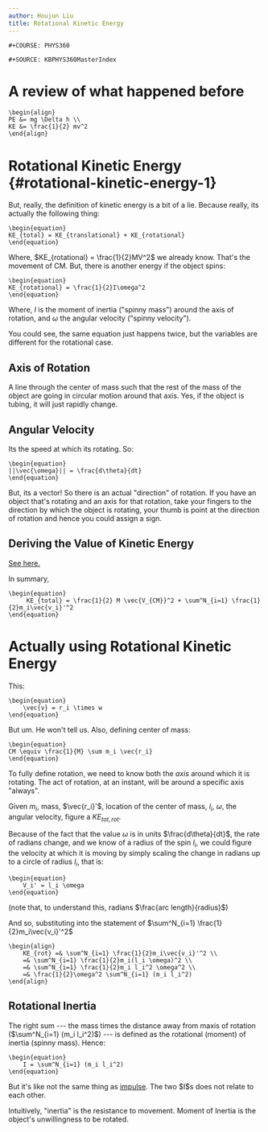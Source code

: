 ```yaml
---
author: Houjun Liu
title: Rotational Kinetic Energy
---
```


```{=org}
#+COURSE: PHYS360
```
```{=org}
#+SOURCE: KBPHYS360MasterIndex
```
# A review of what happened before

```{=latex}
\begin{align}
PE &= mg \Delta h \\
KE &= \frac{1}{2} mv^2
\end{align}
```
# Rotational Kinetic Energy {#rotational-kinetic-energy-1}

But, really, the definition of kinetic energy is a bit of a lie. Because
really, its actually the following thing:

```{=latex}
\begin{equation}
KE_{total} = KE_{translational} + KE_{rotational}
\end{equation}
```
Where, $KE_{rotational} = \frac{1}{2}MV^2$ we already know. That\'s the
movement of CM. But, there is another energy if the object spins:

```{=latex}
\begin{equation}
KE_{rotational} = \frac{1}{2}I\omega^2
\end{equation}
```
Where, $I$ is the moment of inertia (\"spinny mass\") around the axis of
rotation, and $\omega$ the angular velocity (\"spinny velocity\").

You could see, the same equation just happens twice, but the variables
are different for the rotational case.

## Axis of Rotation

A line through the center of mass such that the rest of the mass of the
object are going in circular motion around that axis. Yes, if the object
is tubing, it will just rapidly change.

## Angular Velocity

Its the speed at which its rotating. So:

```{=latex}
\begin{equation}
||\vec{\omega}|| = \frac{d\theta}{dt}
\end{equation}
```
But, its a vector! So there is an actual \"direction\" of rotation. If
you have an object that\'s rotating and an axis for that rotation, take
your fingers to the direction by which the object is rotating, your
thumb is point at the direction of rotation and hence you could assign a
sign.

## Deriving the Value of Kinetic Energy

[See here.](KBhPHYS360RotationalKineticEnergyDerivation.org)

In summary,

```{=latex}
\begin{equation}
     KE_{total} = \frac{1}{2} M \vec{V_{CM}}^2 + \sum^N_{i=1} \frac{1}{2}m_i\vec{v_i}'^2
\end{equation}
```
# Actually using Rotational Kinetic Energy

This:

```{=latex}
\begin{equation}
    \vec{v} = r_i \times w
\end{equation}
```
But um. He won\'t tell us. Also, defining center of mass:

```{=latex}
\begin{equation}
CM \equiv \frac{1}{M} \sum m_i \vec{r_i}
\end{equation}
```
To fully define rotation, we need to know both the *axis* around which
it is rotating. The act of rotation, at an instant, will be around a
specific axis \"always\".

Given $m_i$, mass, $\vec{r_i}'$, location of the center of mass, $l_i$,
$\omega$, the angular velocity, figure a $KE_{tot,rot}$.

Because of the fact that the value $\omega$ is in units
$\frac{d\theta}{dt}$, the rate of radians change, and we know of a
radius of the spin $l_i$, we could figure the velocity at which it is
moving by simply scaling the change in radians up to a circle of radius
$l_i$, that is:

```{=latex}
\begin{equation}
    V_i' = l_i \omega 
\end{equation}
```
(note that, to understand this, radians $\frac{arc length}{radius}$)

And so, substituting into the statement of
$\sum^N_{i=1} \frac{1}{2}m_i\vec{v_i}'^2$

```{=latex}
\begin{align}
    KE_{rot} =& \sum^N_{i=1} \frac{1}{2}m_i\vec{v_i}'^2 \\
    =& \sum^N_{i=1} \frac{1}{2}m_i(l_i \omega)^2 \\
    =& \sum^N_{i=1} \frac{1}{2}m_i l_i^2 \omega^2 \\
    =& \frac{1}{2}\omega^2 \sum^N_{i=1} (m_i l_i^2)
\end{align}
```
## Rotational Inertia

The right sum --- the mass times the distance away from maxis of
rotation ($\sum^N_{i=1} (m_i l_i^2)$) --- is defined as the rotational
(moment) of inertia (spinny mass). Hence:

```{=latex}
\begin{equation}
    I = \sum^N_{i=1} (m_i l_i^2)
\end{equation}
```
But it\'s like not the same thing as [impulse](KBhPHYS360Impulse.org).
The two \$I\$s does not relate to each other.

Intuitively, \"inertia\" is the resistance to movement. Moment of
Inertia is the object\'s unwillingness to be rotated.

